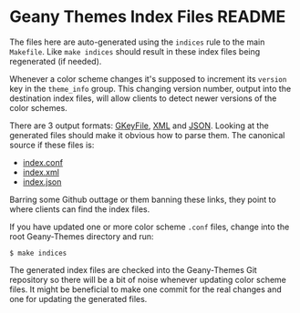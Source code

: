 Geany Themes Index Files README
===============================

The files here are auto-generated using the `indices` rule to the main
`Makefile`. Like `make indices` should result in these index files being
regenerated (if needed).

Whenever a color scheme changes it's supposed to increment its `version`
key in the `theme_info` group. This changing version number, output into
the destination index files, will allow clients to detect newer versions
of the color schemes.

There are 3 output formats: [GKeyFile][gkf], [XML][xml] and [JSON][json].
Looking at the generated files should make it obvious how to parse them. The
canonical source if these files is:

* [index.conf][gkfidx]
* [index.xml][xmlidx]
* [index.json][jsonidx]

Barring some Github outtage or them banning these links, they point to where
clients can find the index files.

If you have updated one or more color scheme `.conf` files, change into the
root Geany-Themes directory and run:

    $ make indices

The generated index files are checked into the Geany-Themes Git repository
so there will be a bit of noise whenever updating color scheme files. It
might be beneficial to make one commit for the real changes and one for
updating the generated files.

[gkf]: http://developer.gnome.org/glib/stable/glib-Key-value-file-parser.html
[xml]: http://www.w3.org/XML
[json]: http://www.json.org
[gkfidx]: https://raw.github.com/codebrainz/geany-themes/master/index/index.conf
[xmlidx]: https://raw.github.com/codebrainz/geany-themes/master/index/index.xml
[jsonidx]: https://raw.github.com/codebrainz/geany-themes/master/index/index.json
